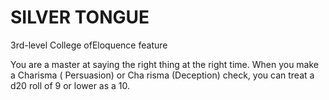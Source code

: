 # SILVER TONGUE

3rd-level College ofEloquence feature

You are a master at saying the right thing at the right time. When you make a Charisma ( Persuasion) or Cha­ risma (Deception) check, you can treat a d20 roll of 9 or lower as a 10.